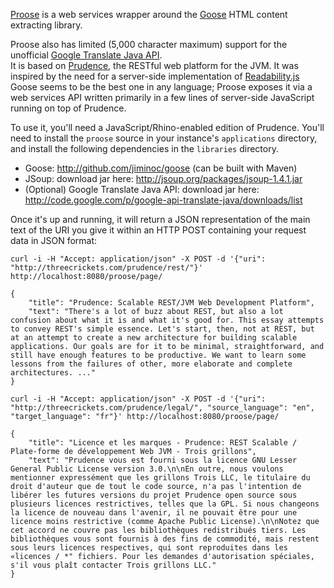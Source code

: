 [Proose](http://github.com/mdorn/proose) is a web services wrapper 
around the [Goose](http://github.com/jiminoc/goose) HTML content extracting 
library.

Proose also has limited (5,000 character maximum) support for the 
unofficial [Google Translate Java API](http://code.google.com/p/google-api-translate-java/).  
It is based on [Prudence](http://threecrickets.com/prudence/), the 
RESTful web platform for the JVM.  It was inspired by the need for a server-side
implementation of [Readability.js](http://code.google.com/p/arc90labs-readability/)  
Goose seems to be the best one in any language; Proose exposes it via a web services API
written primarily in a few lines of server-side JavaScript running on top of Prudence.

To use it, you'll need a JavaScript/Rhino-enabled edition of Prudence.  You'll need to install the `proose` source in your instance's `applications` directory, and install the following dependencies in the `libraries` directory.

* Goose: http://github.com/jiminoc/goose (can be built with Maven)
* JSoup: download jar here: http://jsoup.org/packages/jsoup-1.4.1.jar
* (Optional) Google Translate Java API: download jar here: http://code.google.com/p/google-api-translate-java/downloads/list

Once it's up and running, it will return a JSON representation of the main text 
of the URI you give it within an HTTP POST containing your request data in JSON format:

    curl -i -H "Accept: application/json" -X POST -d '{"uri": "http://threecrickets.com/prudence/rest/"}' http://localhost:8080/proose/page/

    {
        "title": "Prudence: Scalable REST/JVM Web Development Platform",
        "text": "There's a lot of buzz about REST, but also a lot confusion about what it is and what it's good for. This essay attempts to convey REST's simple essence. Let's start, then, not at REST, but at an attempt to create a new architecture for building scalable applications. Our goals are for it to be minimal, straightforward, and still have enough features to be productive. We want to learn some lessons from the failures of other, more elaborate and complete architectures. ..."
    }

    curl -i -H "Accept: application/json" -X POST -d '{"uri": "http://threecrickets.com/prudence/legal/", "source_language": "en", "target_language": "fr"}' http://localhost:8080/proose/page/

    {
        "title": "Licence et les marques - Prudence: REST Scalable / Plate-forme de développement Web JVM - Trois grillons",
        "text": "Prudence vous est fourni sous la licence GNU Lesser General Public License version 3.0.\n\nEn outre, nous voulons mentionner expressément que les grillons Trois LLC, le titulaire du droit d'auteur que de tout le code source, n'a pas l'intention de libérer les futures versions du projet Prudence open source sous plusieurs licences restrictives, telles que la GPL. Si nous changeons la licence de nouveau dans l'avenir, il ne pouvait être pour une licence moins restrictive (comme Apache Public License).\n\nNotez que cet accord ne couvre pas les bibliothèques redistribués tiers. Les bibliothèques vous sont fournis à des fins de commodité, mais restent sous leurs licences respectives, qui sont reproduites dans les «licences / *" fichiers. Pour les demandes d'autorisation spéciales, s'il vous plaît contacter Trois grillons LLC."
    }

